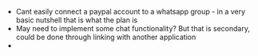 - Cant easily connect a paypal account to a whatsapp group - in a very basic nutshell that is what the plan is
- May need to implement some chat functionality? But that is secondary, could be done through linking with another application
- 